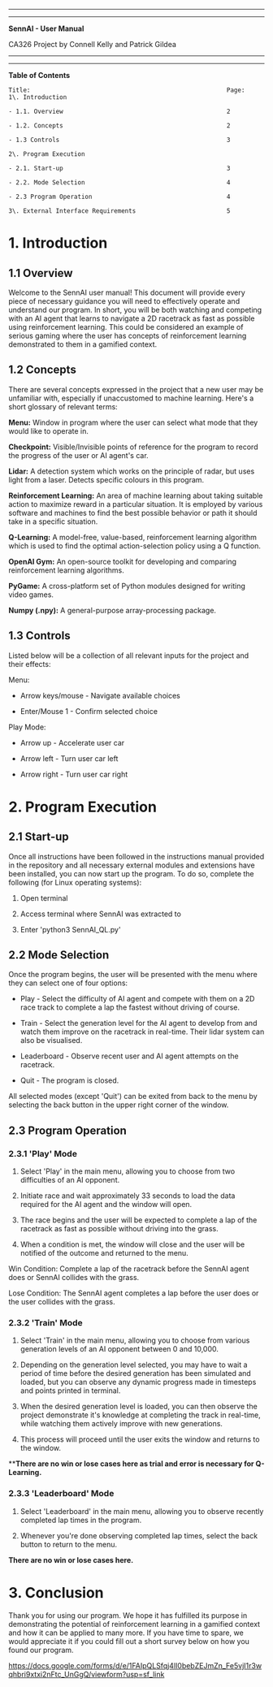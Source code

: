 * * * * *
  
* * * * *

**SennAI - User Manual**

CA326 Project by Connell Kelly and Patrick Gildea

* * * * *
  
* * * * *

**Table of Contents**

    Title:                                                      Page:
    1\. Introduction

    - 1.1. Overview                                             2

    - 1.2. Concepts                                             2

    - 1.3 Controls                                              3

    2\. Program Execution

    - 2.1. Start-up                                             3

    - 2.2. Mode Selection                                       4

    - 2.3 Program Operation                                     4

    3\. External Interface Requirements                         5


1\. Introduction
================

1.1 Overview
------------

Welcome to the SennAI user manual! This document will provide every piece of necessary guidance you will need to effectively operate and understand our program. In short, you will be both watching and competing with an AI agent that learns to navigate a 2D racetrack as fast as possible using reinforcement learning. This could be considered an example of serious gaming where the user has concepts of reinforcement learning demonstrated to them in a gamified context.

1.2 Concepts
------------

There are several concepts expressed in the project that a new user may be unfamiliar with, especially if unaccustomed to machine learning. Here's a short glossary of relevant terms:

**Menu:** Window in program where the user can select what mode that they would like to operate in.

**Checkpoint:** Visible/Invisible points of reference for the program to record the progress of the user or AI agent's car.

**Lidar:** A detection system which works on the principle of radar, but uses light from a laser. Detects specific colours in this program.

**Reinforcement Learning:** An area of machine learning about taking suitable action to maximize reward in a particular situation. It is employed by various software and machines to find the best possible behavior or path it should take in a specific situation.

**Q-Learning:** A model-free, value-based, reinforcement learning algorithm which is used to find the optimal action-selection policy using a Q function.

**OpenAI Gym:** An open-source toolkit for developing and comparing reinforcement learning algorithms.

**PyGame:** A cross-platform set of Python modules designed for writing video games.

**Numpy (.npy):** A general-purpose array-processing package.

1.3 Controls
------------

Listed below will be a collection of all relevant inputs for the project and their effects:

Menu:

-   Arrow keys/mouse - Navigate available choices

-   Enter/Mouse 1 - Confirm selected choice

Play Mode:

-   Arrow up - Accelerate user car

-   Arrow left - Turn user car left

-   Arrow right - Turn user car right

2\. Program Execution
=====================

2.1 Start-up
------------

Once all instructions have been followed in the instructions manual provided in the repository and all necessary external modules and extensions have been installed, you can now start up the program. To do so, complete the following (for Linux operating systems):

1.  Open terminal

2.  Access terminal where SennAI was extracted to

3.  Enter 'python3 SennAI_QL.py'

2.2 Mode Selection
------------------

Once the program begins, the user will be presented with the menu where they can select one of four options:

-   Play - Select the difficulty of AI agent and compete with them on a 2D race track to complete a lap the fastest without driving of course.

-   Train - Select the generation level for the AI agent to develop from and watch them improve on the racetrack in real-time. Their lidar system can also be visualised.

-   Leaderboard - Observe recent user and AI agent attempts on the racetrack.

-   Quit - The program is closed.

All selected modes (except 'Quit') can be exited from back to the menu by selecting the back button in the upper right corner of the window.

2.3 Program Operation
---------------------

### 2.3.1 'Play' Mode

1.  Select 'Play' in the main menu, allowing you to choose from two  difficulties of an AI opponent.

2.  Initiate race and wait approximately 33 seconds to load the data required for the AI agent and the window will open.

3.  The race begins and the user will be expected to complete a lap of the racetrack as fast as possible without driving into the grass.

4.  When a condition is met, the window will close and the user will be notified of the outcome and returned to the menu.

Win Condition: Complete a lap of the racetrack before the SennAI agent does or SennAI collides with the grass.

Lose Condition: The SennAI agent completes a lap before the user does or the user collides with the grass.

### 2.3.2 'Train' Mode

1.  Select 'Train' in the main menu, allowing you to choose from various generation levels of an AI opponent between 0 and 10,000.

2.  Depending on the generation level selected, you may have to wait a period of time before the desired generation has been simulated and loaded, but you can observe any dynamic progress made in timesteps and points printed in terminal.

3.  When the desired generation level is loaded, you can then observe the project demonstrate it's knowledge at completing the track in real-time, while watching them actively improve with new generations.

4.  This process will proceed until the user exits the window and returns to the window.

****There are no win or lose cases here as trial and error is necessary for Q-Learning.**

### 2.3.3 'Leaderboard' Mode

1.  Select 'Leaderboard' in the main menu, allowing you to observe recently completed lap times in the program.

2.  Whenever you're done observing completed lap times, select the back button to return to the menu.

**There are no win or lose cases here.**

3\. Conclusion
==============

Thank you for using our program. We hope it has fulfilled its purpose in demonstrating the potential of reinforcement learning in a gamified context and how it can be applied to many more. If you have time to spare, we would appreciate it if you could fill out a short survey below on how you found our program.

<https://docs.google.com/forms/d/e/1FAIpQLSfqj4lI0bebZEJmZn_Fe5vjI1r3wqhbri9xtxi2nFtc_UnGgQ/viewform?usp=sf_link>